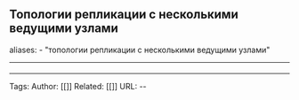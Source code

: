 ## Топологии репликации с несколькими ведущими узлами
aliases: 
	- "топологии репликации с несколькими ведущими узлами"

---

#### 

---
Tags:
Author: [[]]
Related: [[]]
URL: -- 